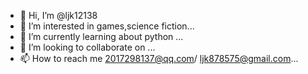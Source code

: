 - 👋 Hi, I’m @ljk12138
- 👀 I’m interested in games,science fiction...
- 🌱 I’m currently learning about python ...
- 💞️ I’m looking to collaborate on ...
- 📫 How to reach me 2017298137@qq.com/ ljk878575@gmail.com...

<!---
ljk12138/ljk12138 is a ✨ special ✨ repository because its `README.md` (this file) appears on your GitHub profile.
You can click the Preview link to take a look at your changes.
--->
